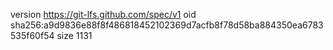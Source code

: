 version https://git-lfs.github.com/spec/v1
oid sha256:a9d9836e88f8f486818452102369d7acfb8f78d58ba884350ea6783535f60f54
size 1131
